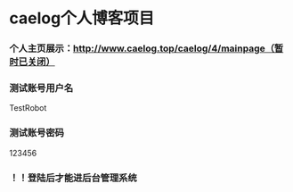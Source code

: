 # caelog个人博客项目
### 个人主页展示：http://www.caelog.top/caelog/4/mainpage（暂时已关闭）
### 测试账号用户名
TestRobot
### 测试账号密码
123456
### ！！登陆后才能进后台管理系统
